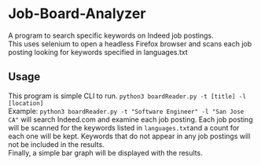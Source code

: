 # Job-Board-Analyzer
A program to search specific keywords on Indeed job postings. \
This uses selenium to open a headless Firefox browser and scans each job posting looking for keywords specified in languages.txt

## Usage
This program is simple CLI to run.
` python3 boardReader.py -t [title] -l [location] ` \
Example: ``` python3 boardReader.py -t "Software Engineer" -l "San Jose CA" ``` will search Indeed.com and examine each job posting. Each job posting will be scanned for the keywords listed in `languages.txt`and a count for each one will be kept. Keywords that do not appear in any job postings will not be included in the results. \
Finally, a simple bar graph will be displayed with the results. 
